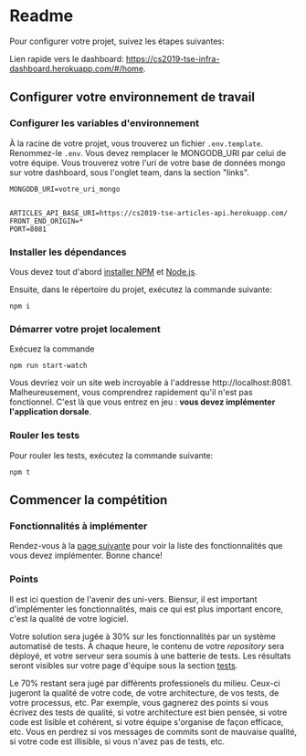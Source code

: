 # Readme

Pour configurer votre projet, suivez les étapes suivantes:

Lien rapide vers le dashboard: https://cs2019-tse-infra-dashboard.herokuapp.com/#/home.

## Configurer votre environnement de travail

### Configurer les variables d'environnement

À la racine de votre projet, vous trouverez un fichier `.env.template`. Renommez-le `.env`. Vous devez remplacer le MONGODB_URI par celui de votre équipe. Vous trouverez votre l'uri de votre base de données mongo sur votre dashboard, sous l'onglet team, dans la section "links".

```
MONGODB_URI=votre_uri_mongo


ARTICLES_API_BASE_URI=https://cs2019-tse-articles-api.herokuapp.com/
FRONT_END_ORIGIN=*
PORT=8081
```

### Installer les dépendances

Vous devez tout d'abord [installer NPM](https://www.npmjs.com/get-npm) et [Node.js](https://nodejs.org/en/download/).

Ensuite, dans le répertoire du projet, exécutez la commande suivante:

```
npm i
```

### Démarrer votre projet localement

Exécuez la commande

```
npm run start-watch
```

Vous devriez voir un site web incroyable à l'addresse http://localhost:8081. Malheureusement, vous comprendrez rapidement qu'il n'est pas fonctionnel. C'est là que vous entrez en jeu : **vous devez implémenter l'application dorsale**.

### Rouler les tests

Pour rouler les tests, exécutez la commande suivante:

```
npm t
```

## Commencer la compétition

### Fonctionnalités à implémenter

Rendez-vous à la [page suivante](https://cs2019-tse-infra-dashboard.herokuapp.com/#/tasks) pour voir la liste des fonctionnalités que vous devez implémenter. Bonne chance!

### Points

Il est ici question de l'avenir des uni-vers. Biensur, il est important d'implémenter les fonctionnalités, mais ce qui est plus important encore, c'est la qualité de votre logiciel. 

Votre solution sera jugée à 30% sur les fonctionnalités par un système automatisé de tests. À chaque heure, le contenu de votre *repository* sera déployé, et votre serveur sera soumis à une batterie de tests. Les résultats seront visibles sur votre page d'équipe sous la section [tests](https://cs2019-tse-infra-dashboard.herokuapp.com/#/team).

Le 70% restant sera jugé par différents professionels du milieu. Ceux-ci jugeront la qualité de votre code, de votre architecture, de vos tests, de votre processus, etc. Par exemple, vous gagnerez des points si vous écrivez des tests de qualité, si votre architecture est bien pensée, si votre code est lisible et cohérent, si votre équipe s'organise de façon efficace, etc. Vous en perdrez si vos messages de commits sont de mauvaise qualité, si votre code est illisible, si vous n'avez pas de tests, etc.

